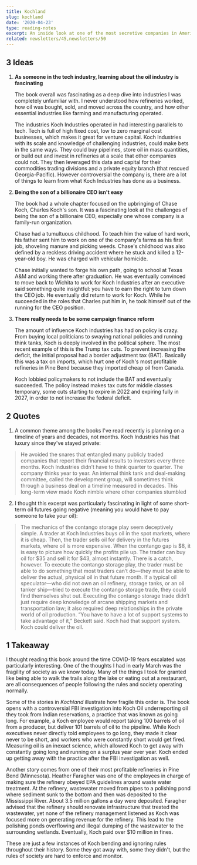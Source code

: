 ```yaml
---
title: Kochland
slug: kochland
date: '2020-04-23'
type: reading-notes
excerpt: An inside look at one of the most secretive companies in America.
related: newsletters/45,newsletters/50
---
```

## 3 Ideas

1. **As someone in the tech industry, learning about the oil industry is fascinating**

    The book overall was fascinating as a deep dive into industries I was completely unfamiliar with. I never understood how refineries worked, how oil was bought, sold, and moved across the country, and how other essential industries like farming and manufacturing operated.

    The industries Koch Industries operated in had interesting parallels to tech. Tech is full of high fixed cost, low to zero marginal cost businesses, which makes it great for venture capital. Koch Industries with its scale and knowledge of challenging industries, could make bets in the same ways. They could buy pipelines, store oil in mass quantities, or build out and invest in refineries at a scale that other companies could not. They then leveraged this data and capital for their commodities trading divisions and a private equity branch (that rescued Georgia-Pacific). However controversial the company is, there are a lot of things to learn from what Koch Industries has done as a business.

2. **Being the son of a billionaire CEO isn't easy**

    The book had a whole chapter focused on the upbringing of Chase Koch, Charles Koch's son. It was a fascinating look at the challenges of being the son of a billionaire CEO, especially one whose company is a family-run organization.

    Chase had a tumultuous childhood. To teach him the value of hard work, his father sent him to work on one of the company's farms as his first job, shoveling manure and picking weeds. Chase's childhood was also defined by a reckless driving accident where he stuck and killed a 12-year-old boy. He was charged with vehicular homicide.

    Chase initially wanted to forge his own path, going to school at Texas A&M and working there after graduation. He was eventually convinced to move back to Wichita to work for Koch Industries after an executive said something quite insightful: you have to earn the right to turn down the CEO job. He eventually did return to work for Koch. While he succeeded in the roles that Charles put him in, he took himself out of the running for the CEO position.

3. **There really needs to be some campaign finance reform**

    The amount of influence Koch industries has had on policy is crazy. From buying local politicians to swaying national policies and running think tanks, Koch is deeply involved in the political sphere. The most recent example of this is the Trump tax cuts. To prevent increasing the deficit, the initial proposal had a border adjustment tax (BAT). Basically this was a tax on imports, which hurt one of Koch's most profitable refineries in Pine Bend because they imported cheap oil from Canada.

    Koch lobbied policymakers to not include the BAT and eventually succeeded. The policy instead makes tax cuts for middle classes temporary, some cuts starting to expire in 2022 and expiring fully in 2027, in order to not increase the federal deficit.

## 2 Quotes

1. A common theme among the books I've read recently is planning on a timeline of years and decades, not months. Koch Industries has that luxury since they've stayed private:
> He avoided the snares that entangled many publicly traded companies that report their financial results to investors every three months. Koch Industries didn’t have to think quarter to quarter. The company thinks year to year. An internal think tank and deal-making committee, called the development group, will sometimes think through a business deal on a timeline measured in decades. This long-term view made Koch nimble where other companies stumbled

2. I thought this excerpt was particularly fascinating in light of some short-term oil futures going negative (meaning you would have to pay someone to take your oil):
> The mechanics of the contango storage play seem deceptively simple. A trader at Koch Industries buys oil in the spot markets, where it is cheap. Then, the trader sells oil for delivery in the futures markets, where oil is more expensive. When the contango gap is $8, it is easy to picture how quickly the profits pile up. The trader can buy oil for $35 and sell it for $43, almost instantly.
There is a catch, however. To execute the contango storage play, the trader must be able to do something that most traders can’t do—they must be able to deliver the actual, physical oil in that future month. If a typical oil speculator—who did not own an oil refinery, storage tanks, or an oil tanker ship—tried to execute the contango storage trade, they could find themselves shut out. Executing the contango storage trade didn’t just require deep knowledge of arcane shipping markets and transportation law; it also required deep relationships in the private world of oil production. “You have to have a lot of support systems to take advantage of it,” Beckett said. Koch had that support system. Koch could deliver the oil.

## 1 Takeaway

I thought reading this book around the time COVID-19 fears escalated was particularly interesting. One of the thoughts I had in early March was the fragility of society as we know today. Many of the things I took for granted like being able to walk the trails along the lake or eating out at a restaurant, are all consequences of people following the rules and society operating normally.

Some of the stories in *Kochland* illustrate how fragile this order is. The book opens with a controversial FBI investigation into Koch Oil underreporting oil they took from Indian reservations, a practice that was known as going long. For example, a Koch employee would report taking 100 barrels of oil from a producer, but deliver 101 barrels of oil to the pipeline. While Koch executives never directly told employees to go long, they made it clear never to be short, and workers who were constantly short would get fired. Measuring oil is an inexact science, which allowed Koch to get away with constantly going long and running on a surplus year over year. Koch ended up getting away with the practice after the FBI investigation as well.

Another story comes from one of their most profitable refineries in Pine Bend (Minnesota). Heather Faragher was one of the employees in charge of making sure the refinery obeyed EPA guidelines around waste water treatment. At the refinery, wastewater moved from pipes to a polishing pond where sediment sunk to the bottom and then was deposited to the Mississippi River. About 3.5 million gallons a day were deposited. Faragher advised that the refinery should renovate infrastructure that treated the wastewater, yet none of the refinery management listened as Koch was focused more on generating revenue for the refinery. This lead to the polishing ponds overflowing and illegal dumping of the wastewater to the surrounding wetlands. Eventually, Koch paid over $10 million in fines.

These are just a few instances of Koch bending and ignoring rules throughout their history. Some they got away with, some they didn't, but the rules of society are hard to enforce and monitor.